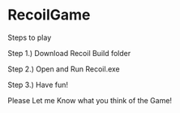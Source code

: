 # RecoilGame
Steps to play

Step 1.) Download Recoil Build folder

Step 2.) Open and Run Recoil.exe

Step 3.) Have fun!

Please Let me Know what you think of the Game!
